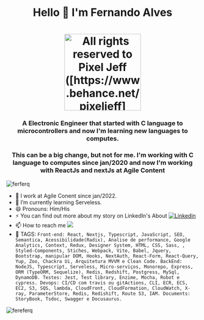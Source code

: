 
<h1 align="center">Hello 👋 I'm Fernando Alves</h1><h1 align="center"><img width="200px" src="https://gifs.eco.br/wp-content/uploads/2022/05/gifs-de-mario-bros-7.gif" alt="All rights reserved to Pixel Jeff ([https://www.behance.net/pixeljeff](https://gifs.eco.br/gifs-de-mario-bros/))" /></h1>

<h3 align="center">A Electronic Engineer that started with C language to microcontrollers and now I'm learning new languages to computes.</h3>
<h3 align="center">This can be a big change, but not for me. I'm working with C language to computes since jan/2020 and now I'm working with ReactJs and nextJs at Agile Content</h3>
<p align="left"> <img src="https://komarev.com/ghpvc/?username=ferferq" alt="ferferq" /> </p>

 - 🔭 I work at Agile Conent since jan/2022.
 - 🌱 I’m currently learning Serveless. 
 - 😄 Pronouns: Him/His
 - ⚡ You can find out more about my story on LinkedIn's About [![Linkedin](https://img.shields.io/badge/-LinkedIn-060606?style=flat&labelColor=0D0D0D&logo=Linkedin&Color=white)](https://www.linkedin.com/in/fernando-alves-martins-788390131/)
 - 📫 How to reach me <a href = "mailto:fernandoalvesq@gmail.com"><img src="https://img.shields.io/badge/Gmail-D14836?style=for-the-badge&logo=gmail&logoColor=white" target="_blank"></a>
 - 👯 TAGS:
 `
Front-end: React, Nextjs, Typescript, JavaScript, SEO, Semantica, Acessibilidade(Radix), Analise de performance, Google Analytics, Context, Redux, Designer System, HTML, CSS, Sass, , Styled-Components, Stiches, Webpack, Vite, Babel, Jquery, Bootstrap, manipular DOM, Hooks, NextAuth, React-Form, React-Query, Yup, Zoo, Chackra Ui, Arquitetura MVVM e Clean Code.
BackEnd: NodeJS, Typescript, Serveless, Micro-serviços, Monorepo, Express, ORM (TypeORM, Sequelize), Redis, Redshift, Postgress, MySql, DynamoDB.
Testes: Jest, Test library, Enzime, Mocha, Robot e cypress.
Devops: CI/CD com travis ou gitActions, CLI, ECR, ECS,  EC2, S3, SQS, lambda, CloudFront, CloudFormation, CloudWatch, X-ray, ParameterStore, Redis, Redishift, Route 53, IAM.
Documents: StoryBook, Tsdoc, Swagger e Docusaurus.
 `

<img src="https://github-readme-stats.vercel.app/api?username=ferferq&show_icons=true" alt="fereferq"/> 




<!--
**ferferq/ferferq** is a ✨ _special_ ✨ repository because its `README.md` (this file) appears on your GitHub profile.

Here are some ideas to get you started:

- 🔭 I’m currently working on ...
- 🌱 I’m currently learning ...
- 👯 I’m looking to collaborate on ...
- 🤔 I’m looking for help with ...
- 💬 Ask me about ...
- 📫 How to reach me: ...
- 😄 Pronouns: ...
- ⚡ Fun fact: ...
-->
